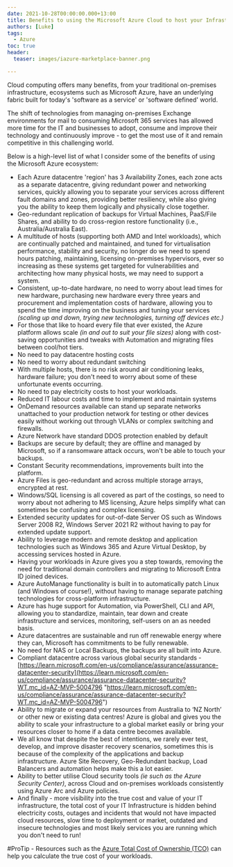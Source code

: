 ```yaml
---
date: 2021-10-28T00:00:00.000+13:00
title: Benefits to using the Microsoft Azure Cloud to host your Infrastructure
authors: [Luke]
tags:
  - Azure
toc: true
header:
  teaser: images/iazure-marketplace-banner.png

---
```

Cloud computing offers many benefits, from your traditional on-premises infrastructure, ecosystems such as Microsoft Azure, have an underlying fabric built for today's 'software as a service' or 'software defined' world.

The shift of technologies from managing on-premises Exchange environments for mail to consuming Microsoft 365 services has allowed more time for the IT and businesses to adopt, consume and improve their technology and continuously improve - to get the most use of it and remain competitive in this challenging world.

Below is a high-level list of what I consider some of the benefits of using the Microsoft Azure ecosystem:

* Each Azure datacentre 'region' has 3 Availability Zones, each zone acts as a separate datacentre, giving redundant power and networking services, quickly allowing you to separate your services across different fault domains and zones, providing better resiliency, while also giving you the ability to keep them logically and physically close together.
* Geo-redundant replication of backups for Virtual Machines, PaaS/File Shares, and ability to do cross-region restore functionality (i.e., Australia/Australia East).
* A multitude of hosts (supporting both AMD and Intel workloads), which are continually patched and maintained, and tuned for virtualisation performance, stability and security, no longer do we need to spend hours patching, maintaining, licensing on-premises hypervisors, ever so increasing as these systems get targeted for vulnerabilities and architecting how many physical hosts, we may need to support a system.
* Consistent, up-to-date hardware, no need to worry about lead times for new hardware, purchasing new hardware every three years and procurement and implementation costs of hardware, allowing you to spend the time improving on the business and tuning your services _(scaling up and down, trying new technologies, turning off devices etc.)_
* For those that like to hoard every file that ever existed, the Azure platform allows scale _(in and out to suit your file sizes)_ along with cost-saving opportunities and tweaks with Automation and migrating files between cool/hot tiers.
* No need to pay datacentre hosting costs
* No need to worry about redundant switching
* With multiple hosts, there is no risk around air conditioning leaks, hardware failure; you don't need to worry about some of these unfortunate events occurring.
* No need to pay electricity costs to host your workloads.
* Reduced IT labour costs and time to implement and maintain systems
* OnDemand resources available can stand up separate networks unattached to your production network for testing or other devices easily without working out through VLANs or complex switching and firewalls.
* Azure Network have standard DDOS protection enabled by default
* Backups are secure by default; they are offline and managed by Microsoft, so if a ransomware attack occurs, won't be able to touch your backups.
* Constant Security recommendations, improvements built into the platform.
* Azure Files is geo-redundant and across multiple storage arrays, encrypted at rest.
* Windows/SQL licensing is all covered as part of the costings, so need to worry about not adhering to MS licensing, Azure helps simplify what can sometimes be confusing and complex licensing.
* Extended security updates for out-of-date Server OS such as Windows Server 2008 R2, Windows Server 2021 R2 without having to pay for extended update support.
* Ability to leverage modern and remote desktop and application technologies such as Windows 365 and Azure Virtual Desktop, by accessing services hosted in Azure.
* Having your workloads in Azure gives you a step towards, removing the need for traditional domain controllers and migrating to Microsoft Entra ID joined devices.
* Azure AutoManage functionality is built in to automatically patch Linux (and Windows of course!), without having to manage separate patching technologies for cross-platform infrastructure.
* Azure has huge support for Automation, via PowerShell, CLI and API, allowing you to standardize, maintain, tear down and create infrastructure and services, monitoring, self-users on an as needed basis.
* Azure datacentres are sustainable and run off renewable energy where they can, Microsoft has commitments to be fully renewable.
* No need for NAS or Local Backups, the backups are all built into Azure.
* Compliant datacentre across various global security standards - [https://learn.microsoft.com/en-us/compliance/assurance/assurance-datacenter-security](https://learn.microsoft.com/en-us/compliance/assurance/assurance-datacenter-security?WT.mc_id=AZ-MVP-5004796 "https://learn.microsoft.com/en-us/compliance/assurance/assurance-datacenter-security?WT.mc_id=AZ-MVP-5004796")
* Ability to migrate or expand your resources from Australia to ‘NZ North’ or other new or existing data centres! Azure is global and gives you the ability to scale your infrastructure to a global market easily or bring your resources closer to home if a data centre becomes available.
* We all know that despite the best of intentions, we rarely ever test, develop, and improve disaster recovery scenarios, sometimes this is because of the complexity of the applications and backup infrastructure. Azure Site Recovery, Geo-Redundant backup, Load Balancers and automation helps make this a lot easier.
* Ability to better utilise Cloud security tools _(ie such as the Azure Security Center)_, across Cloud and on-premises workloads consistently using Azure Arc and Azure policies.
* And finally - more visibility into the true cost and value of your IT infrastructure, the total cost of your IT Infrastructure is hidden behind electricity costs, outages and incidents that would not have impacted cloud resources, slow time to deployment or market, outdated and insecure technologies and most likely services you are running which you don't need to run!

\#ProTip - Resources such as the [Azure Total Cost of Ownership (TCO)](https://azure.microsoft.com/en-us/pricing/tco/calculator/?WT.mc_id=AZ-MVP-5004796 "Total Cost of Ownership (TCO) Calculator") can help you calculate the true cost of your workloads.
